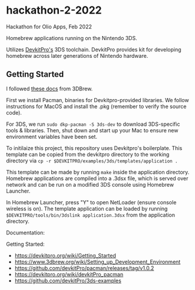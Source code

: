 # hackathon-2-2022
Hackathon for Olio Apps, Feb 2022

Homebrew applications running on the Nintendo 3DS.

Utilizes [DevkitPro's](https://devkitpro.org/) 3DS toolchain. DevkitPro provides kit for developing homebrew across later generations of Nintendo hardware.

## Getting Started

I followed [these docs](https://www.3dbrew.org/wiki/Setting_up_Development_Environment) from 3DBrew.

First we install Pacman, binaries for Devkitpro-provided libraries. We follow instructions for MacOS and install the .pkg (remember to verify the source code).

 For 3DS, we run `sudo dkp-pacman -S 3ds-dev` to download 3DS-specific tools & libraries. Then, shut down and start up your Mac to ensure new environment variables have been set.

 To initilaize this project, this repository uses Devkitpro's boilerplate. This template can be copied from the devkitpro directory to the working directory via `cp -r $DEVKITPRO/examples/3ds/templates/application .`

 This template can be made by running `make` inside the application directory. Homebrew applications are compiled into a .3dsx file, which is served over network and can be run on a modified 3DS console using Homebrew Launcher.

 In Homebrew Launcher, press "Y" to open NetLoader (ensure console wireless is on). The template application can be loaded by running `$DEVKITPRO/tools/bin/3dslink application.3dsx` from the application directory.

Documentation:

Getting Started:
- https://devkitpro.org/wiki/Getting_Started
- https://www.3dbrew.org/wiki/Setting_up_Development_Environment
- https://github.com/devkitPro/pacman/releases/tag/v1.0.2
- https://devkitpro.org/wiki/devkitPro_pacman
- https://github.com/devkitPro/3ds-examples

